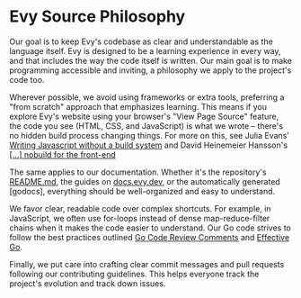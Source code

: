 # Evy Source Philosophy

Our goal is to keep Evy's codebase as clear and understandable as the language
itself. Evy is designed to be a learning experience in every way, and that
includes the way the code itself is written. Our main goal is to make
programming accessible and inviting, a philosophy we apply to the project's
code too.

Wherever possible, we avoid using frameworks or extra tools, preferring
a "from scratch" approach that emphasizes learning. This means if you explore
Evy's website using your browser's "View Page Source" feature, the code you
see (HTML, CSS, and JavaScript) is what we wrote – there's no hidden build
process changing things. For more on this, see Julia Evans'
[Writing Javascript without a build system] and David Heinemeier Hansson's
[\[...\] nobuild for the front-end]

The same applies to our documentation. Whether it's the repository's
[README.md], the guides on [docs.evy.dev], or the automatically generated [godocs],
everything should be well-organized and easy to understand.

We favor clear, readable code over complex shortcuts. For example, in
JavaScript, we often use for-loops instead of dense map-reduce-filter chains
when it makes the code easier to understand. Our Go code strives to follow
the best practices outlined [Go Code Review Comments] and [Effective Go].

Finally, we put care into crafting clear commit messages and pull requests
following our contributing guidelines. This helps everyone track the
project's evolution and track down issues.

[\[...\] nobuild for the front-end]: https://world.hey.com/dhh/once-1-is-entirely-nobuild-for-the-front-end-ce56f6d7
[docs.evy.dev]: https://docs.evy.dev
[Effective Go]: https://go.dev/doc/effective_go
[Go Code Review Comments]: https://go.dev/wiki/CodeReviewComments
[README.md]: https://github.com/evylang/evy/blob/main/README.md
[Writing Javascript without a build system]: https://jvns.ca/blog/2023/02/16/writing-javascript-without-a-build-system/
